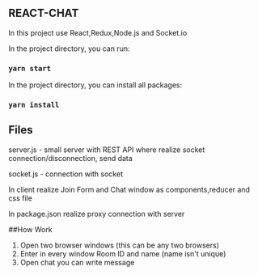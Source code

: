 

## REACT-CHAT

In this project use React,Redux,Node.js and Socket.io 

In the project directory, you can run:

### `yarn start`

In the project directory, you can install all packages:

### `yarn install`

## Files

server.js - small server with REST API where realize socket connection/disconnection, send data

socket.js - connection with socket

In client realize Join Form and Chat window as components,reducer and css file

In package.json realize proxy connection with server

##How Work

1. Open two browser windows (this can be any two browsers)
2. Enter in every window Room ID and name (name isn't unique)
3. Open chat you can write message
